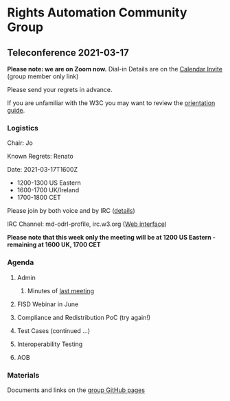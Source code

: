 # Rights Automation Community Group

## Teleconference 2021-03-17

**Please note: we are on Zoom now.** Dial-in Details are on the [Calendar Invite](http://www.w3.org/2020/04/md-odrl-profile.ics) (group member only link)

Please send your regrets in advance.

If you are unfamiliar with the W3C you may want to review the [orientation guide](https://w3c.github.io/market-data-odrl-profile/orientation.html).

### Logistics

Chair: Jo

Known Regrets: Renato

Date: 2021-03-17T1600Z
*  1200-1300 US Eastern
*  1600-1700 UK/Ireland
*  1700-1800 CET

Please join by both voice and by IRC ([details](https://w3c.github.io/market-data-odrl-profile/orientation.html#irc))

IRC Channel: md-odrl-profile, irc.w3.org ([Web interface](http://irc.w3.org))

**Please note that this week only the meeting will be at 1200 US Eastern - remaining at 1600 UK, 1700 CET**

### Agenda

1. Admin
    1. Minutes of [last meeting](https://www.w3.org/2021/03/03-md-odrl-profile-minutes.html)
    
2. FISD Webinar in June

3. Compliance and Redistribution PoC (try again!)

4. Test Cases (continued ...)

5. Interoperability Testing
    
5. AOB

### Materials

Documents and links on the [group GitHub pages](https://w3c.github.io/market-data-odrl-profile)



